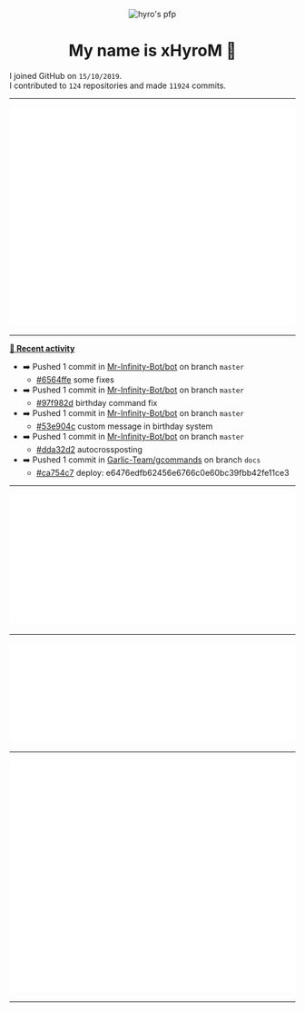 <p align="center">
    <img src="https://avatars.githubusercontent.com/u/56601352" width="192" alt="hyro's pfp" />
    <h1 align="center">My name is xHyroM 👋</h1>
</p>

I joined GitHub on `15/10/2019`.  
I contributed to `124` repositories and made `11924` commits.  

___

<img src="https://github.com/xHyroM/xHyroM/blob/master/.cache/base.svg">

___

**[📰 Recent activity](https://github.com/xHyroM)**
* ➡️ Pushed 1 commit in [Mr-Infinity-Bot/bot](https://github.com/Mr-Infinity-Bot/bot) on branch `master`
  * [#6564ffe](https://github.com/Mr-Infinity-Bot/bot/commit/6564ffe) some fixes
* ➡️ Pushed 1 commit in [Mr-Infinity-Bot/bot](https://github.com/Mr-Infinity-Bot/bot) on branch `master`
  * [#97f982d](https://github.com/Mr-Infinity-Bot/bot/commit/97f982d) birthday command fix
* ➡️ Pushed 1 commit in [Mr-Infinity-Bot/bot](https://github.com/Mr-Infinity-Bot/bot) on branch `master`
  * [#53e904c](https://github.com/Mr-Infinity-Bot/bot/commit/53e904c) custom message in birthday system
* ➡️ Pushed 1 commit in [Mr-Infinity-Bot/bot](https://github.com/Mr-Infinity-Bot/bot) on branch `master`
  * [#dda32d2](https://github.com/Mr-Infinity-Bot/bot/commit/dda32d2) autocrossposting
* ➡️ Pushed 1 commit in [Garlic-Team/gcommands](https://github.com/Garlic-Team/gcommands) on branch `docs`
  * [#ca754c7](https://github.com/Garlic-Team/gcommands/commit/ca754c7) deploy: e6476edfb62456e6766c0e60bc39fbb42fe11ce3


___

<img src="https://github.com/xHyroM/xHyroM/blob/master/.cache/isocalendar.svg">

___

<img src="https://github.com/xHyroM/xHyroM/blob/master/.cache/languages.svg">

___

<img src="https://github.com/xHyroM/xHyroM/blob/master/.cache/achievements.svg">

___